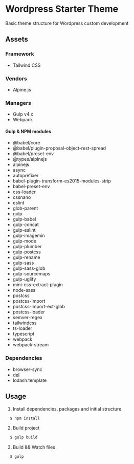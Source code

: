 # Wordpress Starter Theme
Basic theme structure for Wordpress custom development

## Assets

### Framework
- Tailwind CSS

### Vendors
- Alpine.js

### Managers
- Gulp v4.x
- Webpack

#### Gulp & NPM modules
- @babel/core
- @babel/plugin-proposal-object-rest-spread
- @babel/preset-env
- @types/alpinejs
- alpinejs
- async
- autoprefixer
- babel-plugin-transform-es2015-modules-strip
- babel-preset-env
- css-loader
- cssnano
- eslint
- glob-parent
- gulp
- gulp-babel
- gulp-concat
- gulp-eslint
- gulp-imagemin
- gulp-mode
- gulp-plumber
- gulp-postcss
- gulp-rename
- gulp-sass
- gulp-sass-glob
- gulp-sourcemaps
- gulp-uglify
- mini-css-extract-plugin
- node-sass
- postcss
- postcss-import
- postcss-import-ext-glob
- postcss-loader
- semver-regex
- tailwindcss
- ts-loader
- typescript
- webpack
- webpack-stream

### Dependencies
- browser-sync
- del
- lodash.template

## Usage

1. Install dependencies, packages and initial structure

```sh
  $ npm install
  ```
2. Build project

```sh
  $ gulp build
  ```
3. Build && Watch files

```sh
  $ gulp
  ```
